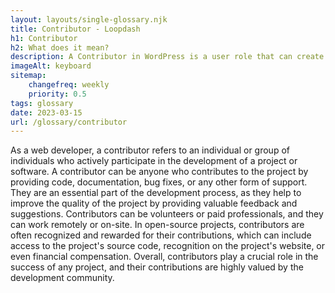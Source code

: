 ```yaml
--- 
layout: layouts/single-glossary.njk
title: Contributor - Loopdash
h1: Contributor
h2: What does it mean?
description: A Contributor in WordPress is a user role that can create and edit their own posts, but cannot publish them without approval from an editor or administrator.
imageAlt: keyboard
sitemap:
	changefreq: weekly
	priority: 0.5
tags: glossary
date: 2023-03-15
url: /glossary/contributor
---
```


As a web developer, a contributor refers to an individual or group of individuals who actively participate in the development of a project or software. A contributor can be anyone who contributes to the project by providing code, documentation, bug fixes, or any other form of support. They are an essential part of the development process, as they help to improve the quality of the project by providing valuable feedback and suggestions. Contributors can be volunteers or paid professionals, and they can work remotely or on-site. In open-source projects, contributors are often recognized and rewarded for their contributions, which can include access to the project's source code, recognition on the project's website, or even financial compensation. Overall, contributors play a crucial role in the success of any project, and their contributions are highly valued by the development community.
